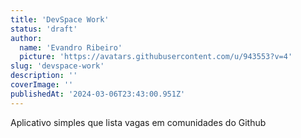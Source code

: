 ```yaml
---
title: 'DevSpace Work'
status: 'draft'
author:
  name: 'Evandro Ribeiro'
  picture: 'https://avatars.githubusercontent.com/u/943553?v=4'
slug: 'devspace-work'
description: ''
coverImage: ''
publishedAt: '2024-03-06T23:43:00.951Z'
---
```


Aplicativo simples que lista vagas em comunidades do Github